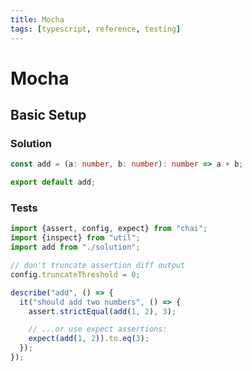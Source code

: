 ```yaml
---
title: Mocha
tags: [typescript, reference, testing]
---
```


# Mocha

## Basic Setup

### Solution

```typescript
const add = (a: number, b: number): number => a + b;

export default add;
```

### Tests

```typescript
import {assert, config, expect} from "chai";
import {inspect} from "util";
import add from "./solution";

// don't truncate assertion diff output
config.truncateThreshold = 0;

describe("add", () => {
  it("should add two numbers", () => {
    assert.strictEqual(add(1, 2), 3);

    // ...or use expect assertions:
    expect(add(1, 2)).to.eq(3);
  });
});
```
